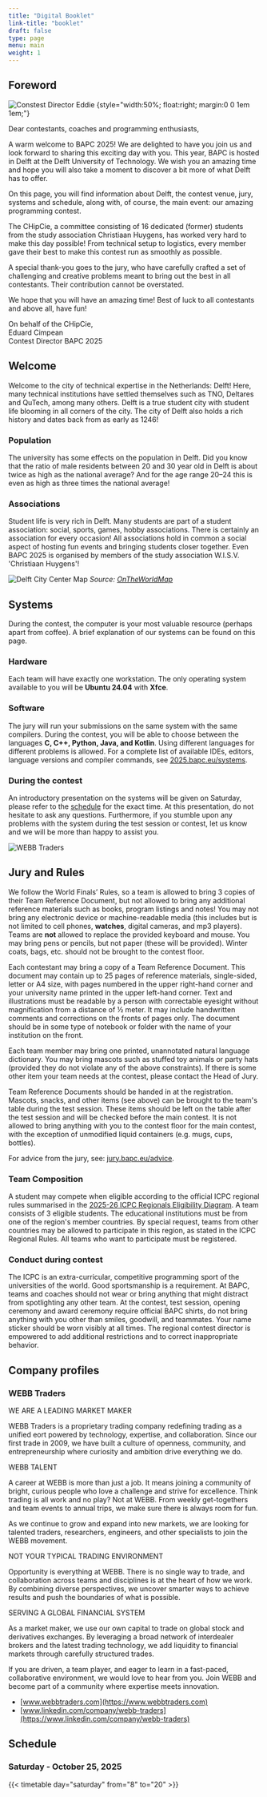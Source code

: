 ```yaml
---
title: "Digital Booklet"
link-title: "booklet"
draft: false
type: page
menu: main
weight: 1
---
```


## Foreword

![Constest Director Eddie](/eddie.webp)
{style="width:50%; float:right; margin:0 0 1em 1em;"}

Dear contestants, coaches and programming enthusiasts,

A warm welcome to BAPC 2025! We are delighted to have you join us and look forward to sharing this exciting day with you. This year, BAPC is hosted in Delft at the Delft University of Technology. We wish you an amazing time and hope you will also take a moment to discover a bit more of what Delft has to offer.

On this page, you will find information about Delft, the contest venue, jury, systems and schedule, along with, of course, the main event: our amazing programming contest.

The CHipCie, a committee consisting of 16 dedicated (former) students from the study association Christiaan Huygens, has worked very hard to make this day possible! From technical setup to logistics, every member gave their best to make this contest run as smoothly as possible.

A special thank-you goes to the jury, who have carefully crafted a set of challenging and creative problems meant to bring out the best in all contestants. Their contribution cannot be overstated.

We hope that you will have an amazing time! Best of luck to all contestants and above all, have fun!

On behalf of the CHipCie,<br>
Eduard Cimpean<br>
Contest Director BAPC 2025

## Welcome
Welcome to the city of technical expertise in the Netherlands: Delft!
Here, many technical institutions have settled themselves such as TNO, Deltares and QuTech, among many others.
Delft is a true student city with student life blooming in all corners of the city.
The city of Delft also holds a rich history and dates back from as early as 1246!

### Population
The university has some effects on the population in Delft.
Did you know that the ratio of male residents between 20 and 30 year old in Delft is about twice as high as the national average?
And for the age range 20–24 this is even as high as three times the national average!

### Associations
Student life is very rich in Delft.
Many students are part of a student association: social, sports, games, hobby associations.
There is certainly an association for every occasion!
All associations hold in common a social aspect of hosting fun events and bringing students closer together.
Even BAPC 2025 is organised by members of the study association W.I.S.V. 'Christiaan Huygens'!

![Delft City Center Map](/delft-city-center-map.jpg)
*Source: [OnTheWorldMap](https://ontheworldmap.com/netherlands/city/delft/delft-city-center-map.html)*

## Systems
During the contest, the computer is your most valuable resource (perhaps apart from coffee).
A brief explanation of our systems can be found on this page.

### Hardware
Each team will have exactly one
workstation.
The only operating system available to you will be **Ubuntu 24.04** with **Xfce**.

### Software

The jury will run your submissions on the same system with the same compilers.
During the contest, you will be able to choose between the languages **C, C++, Python, Java, and Kotlin**.
Using different languages for different problems is allowed.
For a complete list of available IDEs, editors, language versions and compiler commands, see [2025.bapc.eu/systems](/systems).

### During the contest
An introductory presentation on the systems will be given on Saturday, please refer to the [schedule](/schedule) for the exact time.
At this presentation, do not hesitate to ask any questions.
Furthermore, if you stumble upon any problems with the system during the test session or contest, let us know and we will be more than happy to assist you.

![WEBB Traders](/webbtraders_ad.png)

## Jury and Rules
We follow the World Finals’ Rules, so a team is allowed to bring 3 copies of their Team Reference Document, but not allowed
to bring any additional reference materials such as books, program listings and notes! You may not bring any electronic device
or machine-readable media (this includes but is not limited to cell phones, **watches**, digital cameras, and mp3 players).
Teams are **not** allowed to replace the provided keyboard and mouse.
You may bring pens or pencils, but not paper (these will be provided).
Winter coats, bags, etc. should not be brought to the contest floor.

Each contestant may bring a copy of a Team Reference Document. This document may contain up to 25 pages of reference materials,
single-sided, letter or A4 size, with pages numbered in the upper right-hand corner and your university name printed in the upper
left-hand corner. Text and illustrations must be readable by a person with correctable eyesight without magnification from a
distance of ½ meter. It may include handwritten comments and corrections on the fronts of pages only. The document should be
in some type of notebook or folder with the name of your institution on the front.

Each team member may bring one printed, unannotated natural language dictionary. You may bring mascots such as stuffed
toy animals or party hats (provided they do not violate any of the above constraints). If there is some other item your
team needs at the contest, please contact the Head of Jury.

Team Reference Documents should be handed in at the registration.
Mascots, snacks, and other items (see above) can be brought to the team's table during the test session.
These items should be left on the table after the test session and will be checked before the main contest.
It is not allowed to bring anything with you to the contest floor for the main contest, with the exception of unmodified liquid containers
(e.g. mugs, cups, bottles).

For advice from the jury, see: [jury.bapc.eu/advice](https://jury.bapc.eu/advice).

### Team Composition
A student may compete when eligible according to the official ICPC regional rules summarised in the [2025-26 ICPC Regionals Eligibility Diagram](https://drive.google.com/file/d/1XPuELBOzLNYtjlzGZXKOQTr2Q0SI85dx/view).
A team consists of 3 eligible students.
The educational institutions must be from one of the region's member countries.
By special request, teams from other countries may be allowed to participate in this region, as stated in the ICPC Regional Rules.
All teams who want to participate must be registered.

### Conduct during contest
The ICPC is an extra-curricular, competitive programming sport of the universities of the world.
Good sportsmanship is a requirement.
At BAPC, teams and coaches should not wear or bring anything that might distract from spotlighting any other team.
At the contest, test session, opening ceremony and award ceremony require official BAPC shirts, do not bring anything with you other than smiles, goodwill, and teammates.
Your name sticker should be worn visibly at all times.
The regional contest director is empowered to add additional restrictions and to correct inappropriate behavior.

## Company profiles

### WEBB Traders
WE ARE A LEADING MARKET MAKER

WEBB Traders is a proprietary trading company redefining trading as a unified
eort powered by technology, expertise, and collaboration. Since our first
trade in 2009, we have built a culture of openness, community, and
entrepreneurship where curiosity and ambition drive everything we do.

WEBB TALENT

A career at WEBB is more than just a job. It means joining a community of
bright, curious people who love a challenge and strive for excellence. Think
trading is all work and no play? Not at WEBB. From weekly get-togethers and
team events to annual trips, we make sure there is always room for fun.

As we continue to grow and expand into new markets, we are looking for
talented traders, researchers, engineers, and other specialists to join the
WEBB movement.

NOT YOUR TYPICAL TRADING ENVIRONMENT

Opportunity is everything at WEBB. There is no single way to trade, and
collaboration across teams and disciplines is at the heart of how we work. By
combining diverse perspectives, we uncover smarter ways to achieve results
and push the boundaries of what is possible.

SERVING A GLOBAL FINANCIAL SYSTEM

As a market maker, we use our own capital to trade on global stock and
derivatives exchanges. By leveraging a broad network of interdealer brokers
and the latest trading technology, we add liquidity to financial markets through
carefully structured trades.

If you are driven, a team player, and eager to learn in a fast-paced, collaborative
environment, we would love to hear from you. Join WEBB and become part of
a community where expertise meets innovation.
- [www.webbtraders.com](https://www.webbtraders.com)
- [www.linkedin.com/company/webb-traders](https://www.linkedin.com/company/webb-traders)

## Schedule

### Saturday - October 25, 2025
{{< timetable day="saturday" from="8" to="20" >}}

